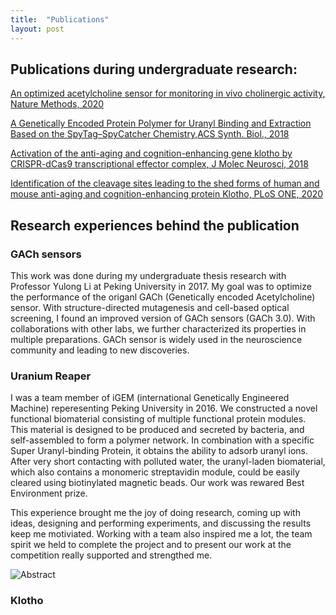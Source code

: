 ```yaml
---
title:  "Publications"
layout: post
---
```


## Publications during undergraduate research:
[An optimized acetylcholine sensor for monitoring in vivo cholinergic activity, Nature Methods, 2020][nature-methods]

[A Genetically Encoded Protein Polymer for Uranyl Binding and Extraction Based on the SpyTag–SpyCatcher Chemistry,ACS Synth. Biol., 2018][iGEM]

[Activation of the anti-aging and cognition-enhancing gene klotho by CRISPR-dCas9 transcriptional effector complex, J Molec Neurosci, 2018][Klotho1]

[Identification of the cleavage sites leading to the shed forms of human and mouse anti-aging and cognition-enhancing protein Klotho, PLoS ONE, 2020][Klotho2]

[nature-methods]: https://www.nature.com/articles/s41592-020-0953-2
[iGEM]: https://pubs.acs.org/doi/abs/10.1021/acssynbio.8b00223
[Klotho1]: https://link.springer.com/article/10.1007/s12031-017-1011-0
[Klotho2]: https://journals.plos.org/plosone/article?id=10.1371/journal.pone.0226382


## Research experiences behind the publication

### GACh sensors

This work was done during my undergraduate thesis research with Professor Yulong Li at Peking University in 2017. My goal was to optimize the performance of the origanl GACh (Genetically encoded Acetylcholine) sensor. With structure-directed mutagenesis and cell-based optical screening, I found an improved version of GACh sensors (GACh 3.0). With collaborations with other labs, we further characterized its properties in multiple preparations. GACh sensor is widely used in the neuroscience community and leading to new discoveries.   

### Uranium Reaper

I was a team member of iGEM (international Genetically Engineered Machine) reperesenting Peking University in 2016. We constructed a novel functional biomaterial consisting of multiple functional protein modules. This material is designed to be produced and secreted by bacteria, and self-assembled to form a polymer network. In combination with a specific Super Uranyl-binding Protein, it obtains the ability to adsorb uranyl ions. After very short contacting with polluted water, the uranyl-laden biomaterial, which also contains a monomeric streptavidin module, could be easily cleared using biotinylated magnetic beads. Our work was rewared Best Environment prize.

This experience brought me the joy of doing research, coming up with ideas, designing and performing experiments, and discussing the results keep me motiviated. Working with a team also inspired me a lot, the team spirit we held to complete the project and to present our work at the competition really supported and strengthed me.

![Abstract](https://static.igem.org/mediawiki/2016/3/36/T--Peking--images_Uranium_Reaper04.png)


### Klotho

